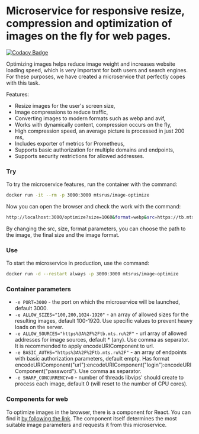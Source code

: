 # Microservice for responsive resize, compression and optimization of images on the fly for web pages.

[![Codacy Badge](https://api.codacy.com/project/badge/Grade/67014578bdbe4aef8f77431ac062499c)](https://app.codacy.com/gh/MobileTeleSystems/image-optimize?utm_source=github.com&utm_medium=referral&utm_content=MobileTeleSystems/image-optimize&utm_campaign=Badge_Grade_Settings)

Optimizing images helps reduce image weight and increases website loading speed, which is very important for both users and search engines. For these purposes, we have created a microservice that perfectly copes with this task.

Features:
- Resize images for the user's screen size,
- Image compressions to reduce traffic,
- Converting images to modern formats such as webp and avif,
- Works with dynamically content, compression occurs on the fly,
- High compression speed, an average picture is processed in just 200 ms,
- Includes exporter of metrics for Prometheus,
- Supports basic authorization for multiple domains and endpoints,
- Supports security restrictions for allowed addresses.

### Try
To try the microservice features, run the container with the command:
```sh
docker run -it --rm -p 3000:3000 mtsrus/image-optimize
```

Now you can open the browser and check the work with the command:
```sh
http://localhost:3000/optimize?size=1060&format=webp&src=https://tb.mts.ru/static/landing/images-index2/banner/slider/partners.png
```

By changing the src, size, format parameters, you can choose the path to the image, the final size and the image format.

### Use
To start the microservice in production, use the command:
```sh
docker run -d --restart always -p 3000:3000 mtsrus/image-optimize
```

### Container parameters
- `-e PORT=3000` - the port on which the microservice will be launched, default 3000.
- `-e ALLOW_SIZES="100,200,1024-1920"` - an array of allowed sizes for the resulting images, default 100-1920. Use specific values to prevent heavy loads on the server.
- `-e ALLOW_SOURCES="https%3A%2F%2Ftb.mts.ru%2F"` - url array of allowed addresses for image sources, default * (any). Use comma as separator. It is recommended to apply encodeURIComponent to url.
- `-e BASIC_AUTHS="https%3A%2F%2Ftb.mts.ru%2F"` - an array of endpoints with basic authorization parameters, default empty. Has format encodeURIComponent("url"):encodeURIComponent("login"):encodeURIComponent("password"). Use comma as separator.
- `-e SHARP_CONCURRENCY=0` - number of threads libvips' should create to process each image, default 0 (will reset to the number of CPU cores).

### Components for web
To optimize images in the browser, there is a component for React. You can find it [by following the link](https://github.com/MobileTeleSystems/image-optimize-react). The component itself determines the most suitable image parameters and requests it from this microservice.